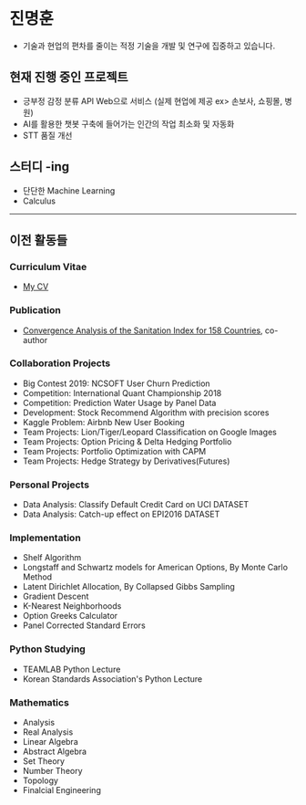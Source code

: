 # 진명훈
- 기술과 현업의 편차를 줄이는 적정 기술을 개발 및 연구에 집중하고 있습니다.

## 현재 진행 중인 프로젝트
- 긍부정 감정 분류 API Web으로 서비스 (실제 현업에 제공 ex> 손보사, 쇼핑몰, 병원)
- AI를 활용한 챗봇 구축에 들어가는 인간의 작업 최소화 및 자동화
- STT 품질 개선

## 스터디 -ing
- 단단한 Machine Learning
- Calculus

---
## 이전 활동들

### Curriculum Vitae
- [My CV](https://github.com/jinmang2/2017-2019_projects/blob/master/cv_myunghoonjin.pdf)

### Publication
- [Convergence Analysis of the Sanitation Index for 158 Countries](https://www.researchgate.net/publication/336372718_Convergence_Analysis_of_the_Sanitation_Index_for_158_Countries), co-author

### Collaboration Projects
- Big Contest 2019: NCSOFT User Churn Prediction
- Competition: International Quant Championship 2018
- Competition: Prediction Water Usage by Panel Data
- Development: Stock Recommend Algorithm with precision scores
- Kaggle Problem: Airbnb New User Booking
- Team Projects: Lion/Tiger/Leopard Classification on Google Images
- Team Projects: Option Pricing & Delta Hedging Portfolio
- Team Projects: Portfolio Optimization with CAPM
- Team Projects: Hedge Strategy by Derivatives(Futures)

### Personal Projects
- Data Analysis: Classify Default Credit Card on UCI DATASET
- Data Analysis: Catch-up effect on EPI2016 DATASET

### Implementation
- Shelf Algorithm
- Longstaff and Schwartz models for American Options, By Monte Carlo Method
- Latent Dirichlet Allocation, By Collapsed Gibbs Sampling
- Gradient Descent
- K-Nearest Neighborhoods
- Option Greeks Calculator
- Panel Corrected Standard Errors

### Python Studying
- TEAMLAB Python Lecture
- Korean Standards Association's Python Lecture

### Mathematics
- Analysis
- Real Analysis
- Linear Algebra
- Abstract Algebra
- Set Theory
- Number Theory
- Topology
- Finalcial Engineering
